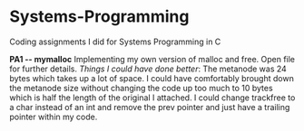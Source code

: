 # Systems-Programming
Coding assignments I did for Systems Programming in C


**PA1 -- mymalloc**
Implementing my own version of malloc and free. Open file for further details.
*Things I could have done better*: The metanode was 24 bytes which takes up a lot of space. I could have comfortably brought down the metanode size without changing the code up too much to 10 bytes which is half the length of the original I attached. I could change trackfree to a char instead of an int and remove the prev pointer and just have a trailing pointer within my code. 
